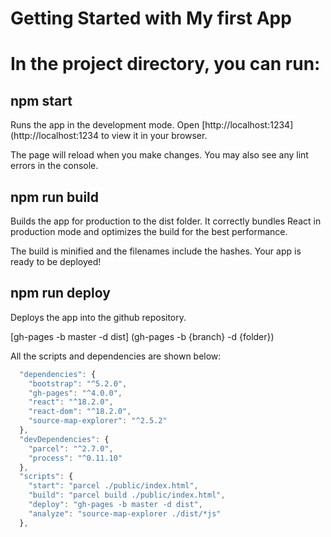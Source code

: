 # Getting Started with My first App

# In the project directory, you can run:

## npm start

Runs the app in the development mode.
Open [http://localhost:1234](http://localhost:1234 to view it in your browser.

The page will reload when you make changes.
You may also see any lint errors in the console.

## npm run build

Builds the app for production to the dist folder.
It correctly bundles React in production mode and optimizes the build for the best performance.

The build is minified and the filenames include the hashes.
Your app is ready to be deployed!

## npm run deploy

Deploys the app into the github repository.

[gh-pages -b master -d dist] (gh-pages -b {branch} -d {folder})


All the scripts and dependencies are shown below: 


```javascript
  "dependencies": {
    "bootstrap": "^5.2.0",
    "gh-pages": "^4.0.0",
    "react": "^18.2.0",
    "react-dom": "^18.2.0",
    "source-map-explorer": "^2.5.2"
  },
  "devDependencies": {
    "parcel": "^2.7.0",
    "process": "^0.11.10"
  },
  "scripts": {
    "start": "parcel ./public/index.html",
    "build": "parcel build ./public/index.html",
    "deploy": "gh-pages -b master -d dist",
    "analyze": "source-map-explorer ./dist/*js"
  },
  ```
